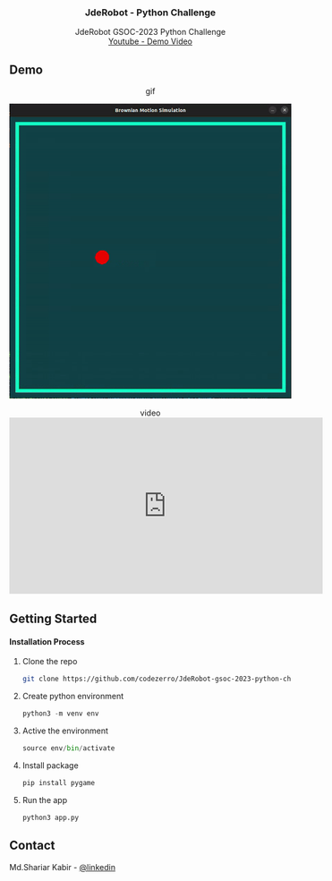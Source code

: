<div align="center">

  <h3 align="center">JdeRobot - Python Challenge</h3>

  <p align="center">
  JdeRobot GSOC-2023 Python Challenge
  </br>
  <a href="https://youtu.be/BEPQ1uBBd5w" target="_blank">Youtube - Demo Video</a>

  </p>
</div>

<!-- ABOUT THE PROJECT -->

## Demo

<div align="center">gif</div>

![main pic](./video/brownian-motion.gif)

<div align="center">video</div>

<iframe width="560" height="315" src="https://www.youtube.com/embed/BEPQ1uBBd5w" title="YouTube video player" frameborder="0" allow="accelerometer; autoplay; clipboard-write; encrypted-media; gyroscope; picture-in-picture; web-share" allowfullscreen></iframe>
<!-- GETTING STARTED -->

## Getting Started

#### Installation Process

1. Clone the repo
    ```sh
    git clone https://github.com/codezerro/JdeRobot-gsoc-2023-python-challenge.git
    ```
2. Create python environment
    ```python
    python3 -m venv env
    ```
3. Active the environment
    ```python
    source env/bin/activate
    ```
4. Install package
    ```python
    pip install pygame
    ```
5. Run the app
    ```python
    python3 app.py
    ```

<!-- CONTACT -->

## Contact

Md.Shariar Kabir - [@linkedin](https://www.linkedin.com/in/md-shariar-kabir-238171160/)

